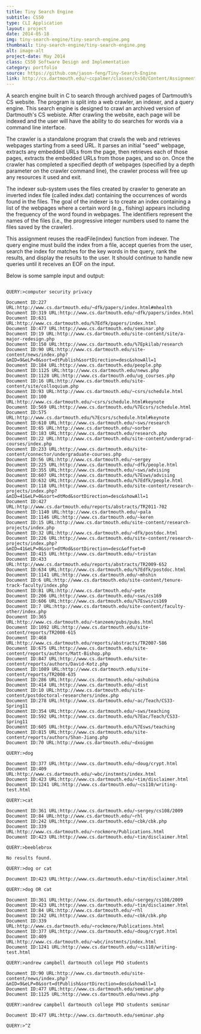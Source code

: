 ```yaml
---
title: Tiny Search Engine
subtitle: CS50
type: CLI Application
layout: project
date: 2014-05-18
img: tiny-search-engine/tiny-search-engine.png
thumbnail: tiny-search-engine/tiny-search-engine.png
alt: image-alt
project-date: May 2014
class: CS50 Software Design and Implementation
category: portfolio
source: https://github.com/jason-feng/Tiny-Search-Engine
link: http://cs.dartmouth.edu/~ccpalmer/classes/cs50/Content/Assignments/Lab6-QueryEngine.html
---
```

A search engine built in C to search through archived pages of Dartmouth’s CS website. The program is split into a web crawler, an indexer, and a query engine. This search engine is designed to crawl an archived version of Dartmouth's CS webiste. After crawling the website, each page will be indexed and the user will have the ability to do searches for words via a command line interface.

The crawler is a standalone program that crawls the web and retrieves webpages starting from a seed URL. It parses an initial "seed" webpage, extracts any embedded URLs from the page, then retrieves each of those pages, extracts the embedded URLs from those pages, and so on. Once the crawler has completed a specified depth of webpages (specified by a depth parameter on the crawler command line), the crawler process will free up any resources it used and exit.

The indexer sub-system uses the files created by crawler to generate an inverted index file (called index.dat) containing the occurrences of words found in the files. The goal of the indexer is to create an index containing a list of the webpages where a certain word (e.g., fishing) appears including the frequency of the word found in webpages. The identifiers represent the names of the files (i.e., the progressive integer numbers used to name the files saved by the crawler).

This assignment reuses the readFile(index) function from indexer. The query engine must build the index from a file, accept queries from the user, search the index for matches for the key words in the query, rank the results, and display the results to the user. It should continue to handle new queries until it receives an EOF on the input.

Below is some sample input and output:

<pre><code>
QUERY:>computer security privacy

Document ID:227 URL:http://www.cs.dartmouth.edu/~dfk/papers/index.html#mhealth
Document ID:319 URL:http://www.cs.dartmouth.edu/~dfk/papers/index.html
Document ID:631 URL:http://www.cs.dartmouth.edu/%7Edfk/papers/index.html
Document ID:477 URL:http://www.cs.dartmouth.edu/seminar.php
Document ID:19 URL:http://www.cs.dartmouth.edu/site-content/site/a-major-redesign.php
Document ID:150 URL:http://www.cs.dartmouth.edu/%7Epkilab/research
Document ID:90 URL:http://www.cs.dartmouth.edu/site-content/news/index.php?&mID=9&eLP=0&sort=dtPublish&sortDirection=desc&showAll=1
Document ID:184 URL:http://www.cs.dartmouth.edu/people.php
Document ID:1125 URL:http://www.cs.dartmouth.edu/news.php
Document ID:1128 URL:http://www.cs.dartmouth.edu/ug_courses.php
Document ID:16 URL:http://www.cs.dartmouth.edu/site-content/site/colloquium.php
Document ID:93 URL:http://www.cs.dartmouth.edu/~csrs/schedule.html
Document ID:100 URL:http://www.cs.dartmouth.edu/~csrs/schedule.html#keynote
Document ID:569 URL:http://www.cs.dartmouth.edu/%7Ecsrs/schedule.html
Document ID:575 URL:http://www.cs.dartmouth.edu/%7Ecsrs/schedule.html#keynote
Document ID:610 URL:http://www.cs.dartmouth.edu/~sws/research
Document ID:65 URL:http://www.cs.dartmouth.edu/~sorber
Document ID:183 URL:http://www.cs.dartmouth.edu/research.php
Document ID:22 URL:http://www.cs.dartmouth.edu/site-content/undergrad-courses/index.php
Document ID:233 URL:http://www.cs.dartmouth.edu/site-content/connector/undergraduate-courses.php
Document ID:56 URL:http://www.cs.dartmouth.edu/~sergey
Document ID:225 URL:http://www.cs.dartmouth.edu/~dfk/people.html
Document ID:355 URL:http://www.cs.dartmouth.edu/~sws/advising
Document ID:607 URL:http://www.cs.dartmouth.edu/%7Esws/advising
Document ID:632 URL:http://www.cs.dartmouth.edu/%7Edfk/people.html
Document ID:118 URL:http://www.cs.dartmouth.edu/site-content/research-projects/index.php?&mID=41&eLP=0&sort=dtMod&sortDirection=desc&showAll=1
Document ID:427 URL:http://www.cs.dartmouth.edu/reports/abstracts/TR2011-702
Document ID:1140 URL:http://www.cs.dartmouth.edu/~pala
Document ID:1146 URL:http://www.cs.dartmouth.edu/~keren
Document ID:15 URL:http://www.cs.dartmouth.edu/site-content/research-projects/index.php
Document ID:32 URL:http://www.cs.dartmouth.edu/~dfk/postdoc.html
Document ID:226 URL:http://www.cs.dartmouth.edu/site-content/research-projects/index.php?&mID=41&eLP=0&sort=dtMod&sortDirection=desc&offset=0
Document ID:415 URL:http://www.cs.dartmouth.edu/~tristan
Document ID:433 URL:http://www.cs.dartmouth.edu/reports/abstracts/TR2009-652
Document ID:634 URL:http://www.cs.dartmouth.edu/%7Edfk/postdoc.html
Document ID:1141 URL:http://www.cs.dartmouth.edu/~mhshin
Document ID:6 URL:http://www.cs.dartmouth.edu/site-content/tenure-track-faculty/index.php
Document ID:81 URL:http://www.cs.dartmouth.edu/~pete
Document ID:206 URL:http://www.cs.dartmouth.edu/~sws/cs169
Document ID:606 URL:http://www.cs.dartmouth.edu/%7Esws/cs169
Document ID:7 URL:http://www.cs.dartmouth.edu/site-content/faculty-other/index.php
Document ID:365 URL:http://www.cs.dartmouth.edu/~tanzeem/pubs/pubs.html
Document ID:1092 URL:http://www.cs.dartmouth.edu/site-content/reports/TR2008-615
Document ID:468 URL:http://www.cs.dartmouth.edu/reports/abstracts/TR2007-586
Document ID:675 URL:http://www.cs.dartmouth.edu/site-content/reports/authors/Matt-Bishop.php
Document ID:847 URL:http://www.cs.dartmouth.edu/site-content/reports/authors/David-Kotz.php
Document ID:1089 URL:http://www.cs.dartmouth.edu/site-content/reports/TR2008-635
Document ID:286 URL:http://www.cs.dartmouth.edu/~ashubina
Document ID:414 URL:http://www.cs.dartmouth.edu/~dist
Document ID:10 URL:http://www.cs.dartmouth.edu/site-content/postdoctoral-researchers/index.php
Document ID:278 URL:http://www.cs.dartmouth.edu/~ac/Teach/CS33-Spring11
Document ID:354 URL:http://www.cs.dartmouth.edu/~sws/teaching
Document ID:592 URL:http://www.cs.dartmouth.edu/%7Eac/Teach/CS33-Spring11
Document ID:605 URL:http://www.cs.dartmouth.edu/%7Esws/teaching
Document ID:815 URL:http://www.cs.dartmouth.edu/site-content/reports/authors/Shan-Jiang.php
Document ID:70 URL:http://www.cs.dartmouth.edu/~dxoigmn

QUERY:>dog

Document ID:377 URL:http://www.cs.dartmouth.edu/~doug/crypt.html
Document ID:409 URL:http://www.cs.dartmouth.edu/~wbc/instmnts/index.html
Document ID:423 URL:http://www.cs.dartmouth.edu/~tim/disclaimer.html
Document ID:1241 URL:http://www.cs.dartmouth.edu/~cs110/writing-test.html

QUERY:>cat

Document ID:361 URL:http://www.cs.dartmouth.edu/~sergey/cs108/2009
Document ID:84 URL:http://www.cs.dartmouth.edu/~rhl
Document ID:242 URL:http://www.cs.dartmouth.edu/~cbk/cbk.php
Document ID:339 URL:http://www.cs.dartmouth.edu/~rockmore/Publications.html
Document ID:423 URL:http://www.cs.dartmouth.edu/~tim/disclaimer.html

QUERY:>beeblebrox

No results found.

QUERY:>dog or cat

Document ID:423 URL:http://www.cs.dartmouth.edu/~tim/disclaimer.html

QUERY:>dog OR cat

Document ID:361 URL:http://www.cs.dartmouth.edu/~sergey/cs108/2009
Document ID:423 URL:http://www.cs.dartmouth.edu/~tim/disclaimer.html
Document ID:84 URL:http://www.cs.dartmouth.edu/~rhl
Document ID:242 URL:http://www.cs.dartmouth.edu/~cbk/cbk.php
Document ID:339 URL:http://www.cs.dartmouth.edu/~rockmore/Publications.html
Document ID:377 URL:http://www.cs.dartmouth.edu/~doug/crypt.html
Document ID:409 URL:http://www.cs.dartmouth.edu/~wbc/instmnts/index.html
Document ID:1241 URL:http://www.cs.dartmouth.edu/~cs110/writing-test.html

QUERY:>andrew campbell dartmouth college PhD students

Document ID:90 URL:http://www.cs.dartmouth.edu/site-content/news/index.php?&mID=9&eLP=0&sort=dtPublish&sortDirection=desc&showAll=1
Document ID:477 URL:http://www.cs.dartmouth.edu/seminar.php
Document ID:1125 URL:http://www.cs.dartmouth.edu/news.php

QUERY:>andrew campbell dartmouth college PhD students seminar

Document ID:477 URL:http://www.cs.dartmouth.edu/seminar.php

QUERY:>^Z
</code></pre>
